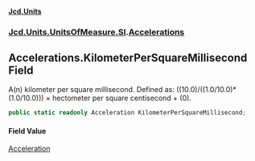 #### [Jcd.Units](index.md 'index')
### [Jcd.Units.UnitsOfMeasure.SI](Jcd.Units.UnitsOfMeasure.SI.md 'Jcd.Units.UnitsOfMeasure.SI').[Accelerations](Accelerations.md 'Jcd.Units.UnitsOfMeasure.SI.Accelerations')

## Accelerations.KilometerPerSquareMillisecond Field

A(n) kilometer per square millisecond. Defined as: ((10.0)/((1.0/10.0)*(1.0/10.0))) × hectometer per square centisecond + (0).

```csharp
public static readonly Acceleration KilometerPerSquareMillisecond;
```

#### Field Value
[Acceleration](Acceleration.md 'Jcd.Units.UnitTypes.Acceleration')